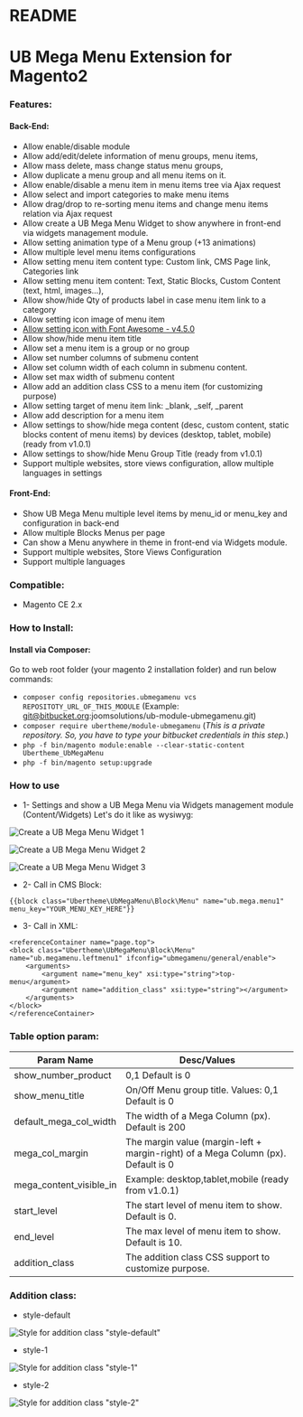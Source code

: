 # README #

# UB Mega Menu Extension for Magento2 #

### Features:

#### Back-End:
- Allow enable/disable module
- Allow add/edit/delete information of menu groups, menu items, 
- Allow mass delete, mass change status menu groups, 
- Allow duplicate a menu group and all menu items on it.
- Allow enable/disable a menu item in menu items tree via Ajax request
- Allow select and import categories to make menu items
- Allow drag/drop to re-sorting menu items and change menu items relation via Ajax request
- Allow create a UB Mega Menu Widget to show anywhere in front-end via widgets management module.
- Allow setting animation type of a Menu group (+13 animations)
- Allow multiple level menu items configurations
- Allow setting menu item content type: Custom link, CMS Page link, Categories link
- Allow setting menu item content: Text, Static Blocks, Custom Content (text, html, images...),
- Allow show/hide Qty of products label in case menu item link to a category
- Allow setting icon image of menu item
- [Allow setting icon with Font Awesome - v4.5.0](https://fortawesome.github.io/Font-Awesome/icons/)
- Allow show/hide menu item title
- Allow set a menu item is a group or no group
- Allow set number columns of submenu content
- Allow set column width of each column in submenu content.
- Allow set max width of submenu content
- Allow add an addition class CSS to a menu item (for customizing purpose)
- Allow setting target of menu item link: _blank, _self, _parent
- Allow add description for a menu item
- Allow settings to show/hide mega content (desc, custom content, static blocks content of menu items) by devices (desktop, tablet, mobile) (ready from v1.0.1)
- Allow settings to show/hide Menu Group Title (ready from v1.0.1)
- Support multiple websites, store views configuration, allow multiple languages in settings

#### Front-End:
- Show UB Mega Menu multiple level items by menu_id or menu_key and configuration in back-end
- Allow multiple Blocks Menus per page
- Can show a Menu anywhere in theme in front-end via Widgets module.
- Support multiple websites, Store Views Configuration
- Support multiple languages
   
### Compatible:
+ Magento CE 2.x

### How to Install:
#### Install via Composer:
Go to web root folder (your magento 2 installation folder) and run below commands:

- `composer config repositories.ubmegamenu vcs REPOSITOTY_URL_OF_THIS_MODULE` (Example: git@bitbucket.org:joomsolutions/ub-module-ubmegamenu.git)
- `composer require ubertheme/module-ubmegamenu` (*This is a private repository. So, you have to type your bitbucket credentials in this step.*)
- `php -f bin/magento module:enable --clear-static-content Ubertheme_UbMegaMenu`
- `php -f bin/magento setup:upgrade`

### How to use
- 1- Settings and show a UB Mega Menu via Widgets management module (Content/Widgets)
Let's do it like as wysiwyg:

![Create a UB Mega Menu Widget 1](http://i.imgur.com/7Eb0LZY.png)

![Create a UB Mega Menu Widget 2](http://i.prntscr.com/7d1d0ec7ab894998b8e96239744828c9.png)

![Create a UB Mega Menu Widget 3](https://image.prntscr.com/image/mDy-C0G7RfyOg_EAjLQ3gg.png)

- 2- Call in CMS Block: 
```
{{block class="Ubertheme\UbMegaMenu\Block\Menu" name="ub.mega.menu1" menu_key="YOUR_MENU_KEY_HERE"}}

```
- 3- Call in XML: 
```
<referenceContainer name="page.top">
<block class="Ubertheme\UbMegaMenu\Block\Menu" name="ub.megamenu.leftmenu1" ifconfig="ubmegamenu/general/enable">
    <arguments>
        <argument name="menu_key" xsi:type="string">top-menu</argument>
        <argument name="addition_class" xsi:type="string"></argument>
    </arguments>
</block>
</referenceContainer>

```

### Table option param:

Param Name    | Desc/Values
------------- | -------------
show_number_product  | 0,1 Default is 0
show_menu_title | On/Off Menu group title. Values: 0,1 Default is 0
default_mega_col_width | The width of a Mega Column (px). Default is 200
mega_col_margin | The margin value (margin-left + margin-right) of a Mega Column (px). Default is 0
mega_content_visible_in | Example: desktop,tablet,mobile (ready from v1.0.1)
start_level | The start level of menu item to show. Default is 0.
end_level | The max level of menu item to show. Default is 10.
addition_class | The addition class CSS support to customize purpose.

### Addition class:

+ style-default

![Style for addition class "style-default"](https://image.prntscr.com/image/vCZr0PwsR_iDIOTCiSW_0A.png)


+ style-1

![Style for addition class "style-1"](https://image.prntscr.com/image/PshvHa41RvCh5u3KQ_9aNA.png)


+ style-2

![Style for addition class "style-2"](https://image.prntscr.com/image/GfTZ7EHqTSijWzU1ki-31w.png)